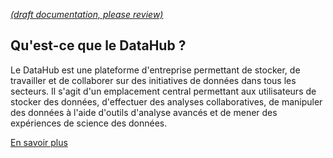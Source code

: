 [_metadata_: remarks]:- "Automatically translated with DeepL. From: /UserGuide/Onboarding---Landing.md"

[_(draft documentation, please review)_](/UserGuide/Onboarding---Landing.md)

## Qu'est-ce que le DataHub ?

Le DataHub est une plateforme d'entreprise permettant de stocker, de travailler et de collaborer sur des initiatives de données dans tous les secteurs. Il s'agit d'un emplacement central permettant aux utilisateurs de stocker des données, d'effectuer des analyses collaboratives, de manipuler des données à l'aide d'outils d'analyse avancés et de mener des expériences de science des données.

[En savoir plus]()
